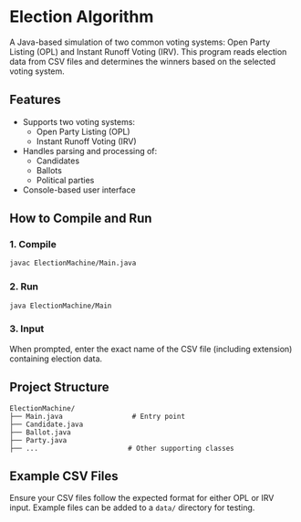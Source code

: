 # Election Algorithm

A Java-based simulation of two common voting systems: Open Party Listing (OPL) and Instant Runoff Voting (IRV). This program reads election data from CSV files and determines the winners based on the selected voting system.

## Features

- Supports two voting systems:
  - Open Party Listing (OPL)
  - Instant Runoff Voting (IRV)
- Handles parsing and processing of:
  - Candidates
  - Ballots
  - Political parties
- Console-based user interface

## How to Compile and Run

### 1. Compile

```bash
javac ElectionMachine/Main.java
```

### 2. Run

```bash
java ElectionMachine/Main
```

### 3. Input

When prompted, enter the exact name of the CSV file (including extension) containing election data.

## Project Structure

```
ElectionMachine/
├── Main.java                 # Entry point
├── Candidate.java
├── Ballot.java
├── Party.java
├── ...                      # Other supporting classes
```

## Example CSV Files

Ensure your CSV files follow the expected format for either OPL or IRV input. Example files can be added to a `data/` directory for testing.
